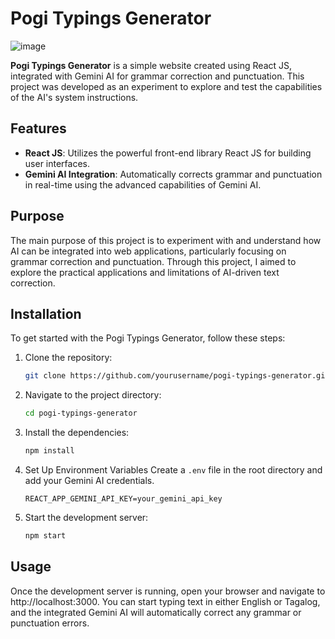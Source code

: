 # Pogi Typings Generator

![image](https://github.com/user-attachments/assets/f12c1d33-9781-4094-9531-199d4df59cd3)


**Pogi Typings Generator** is a simple website created using React JS, integrated with Gemini AI for grammar correction and punctuation. This project was developed as an experiment to explore and test the capabilities of the AI's system instructions.

## Features

- **React JS**: Utilizes the powerful front-end library React JS for building user interfaces.
- **Gemini AI Integration**: Automatically corrects grammar and punctuation in real-time using the advanced capabilities of Gemini AI.

## Purpose

The main purpose of this project is to experiment with and understand how AI can be integrated into web applications, particularly focusing on grammar correction and punctuation. Through this project, I aimed to explore the practical applications and limitations of AI-driven text correction.

## Installation

To get started with the Pogi Typings Generator, follow these steps:

1. Clone the repository:
   ```bash
   git clone https://github.com/yourusername/pogi-typings-generator.git
2. Navigate to the project directory:
   ```bash
   cd pogi-typings-generator
3. Install the dependencies:
   ```bash
   npm install
4. Set Up Environment Variables
    Create a `.env` file in the root directory and add your Gemini AI credentials.
    ```env
    REACT_APP_GEMINI_API_KEY=your_gemini_api_key
    ```

5. Start the development server:
   ```bash
   npm start

## Usage
Once the development server is running, open your browser and navigate to http://localhost:3000. You can start typing text in either English or Tagalog, and the integrated Gemini AI will automatically correct any grammar or punctuation errors.
